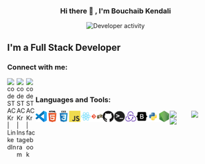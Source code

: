
<div align="center">
  
<span style="display:block;text-align:center">




### Hi there 👋 , I'm Bouchaib Kendali

</span>

<span style="display:block;text-align:center">![Developer activity](https://user-images.githubusercontent.com/42722816/90060765-7febc200-dce5-11ea-938b-75d2a7816ca3.gif)</span>


</div>

## I'm a Full Stack Developer
  

### Connect with me:

[<img align="left" alt="codeSTACKr | LinkedIn" width="22px" src="https://cdn.jsdelivr.net/npm/simple-icons@v3/icons/linkedin.svg" />](https://www.linkedin.com/in/bouchaib-kendali-4b2027218/)

[<img align="left" alt="codeSTACKr | Instagram" width="22px" src="https://cdn.jsdelivr.net/npm/simple-icons@v3/icons/instagram.svg" />]()

[<img align="left" alt="codeSTACKr | facebook" width="22px"  src="https://cdn.jsdelivr.net/npm/simple-icons@v3/icons/facebook.svg"/> ]()

<br />

### Languages and Tools:

<img align="left" alt="Visual Studio Code" width="26px" src="https://raw.githubusercontent.com/github/explore/80688e429a7d4ef2fca1e82350fe8e3517d3494d/topics/visual-studio-code/visual-studio-code.png" />
<img align="left" alt="HTML5" width="26px" src="https://raw.githubusercontent.com/github/explore/80688e429a7d4ef2fca1e82350fe8e3517d3494d/topics/html/html.png" />
<img align="left" alt="CSS3" width="26px" src="https://raw.githubusercontent.com/github/explore/80688e429a7d4ef2fca1e82350fe8e3517d3494d/topics/css/css.png" />
<img align="left" alt="JavaScript" width="26px" src="https://raw.githubusercontent.com/github/explore/80688e429a7d4ef2fca1e82350fe8e3517d3494d/topics/javascript/javascript.png" />
<img align="left" alt="React" width="26px" src="https://raw.githubusercontent.com/github/explore/80688e429a7d4ef2fca1e82350fe8e3517d3494d/topics/react/react.png" />
<img align="left" alt="Git" width="26px" src="https://raw.githubusercontent.com/github/explore/80688e429a7d4ef2fca1e82350fe8e3517d3494d/topics/git/git.png" />
<img align="left" alt="GitHub" width="26px" src="https://raw.githubusercontent.com/github/explore/78df643247d429f6cc873026c0622819ad797942/topics/github/github.png" />
<img align="left" alt="HTML5" width="26px" src="https://raw.githubusercontent.com/github/explore/80688e429a7d4ef2fca1e82350fe8e3517d3494d/topics/terminal/terminal.png" />
<img align="left" width="26px" src="https://raw.githubusercontent.com/github/explore/80688e429a7d4ef2fca1e82350fe8e3517d3494d/topics/redux/redux.png">
<img align="left" src="https://raw.githubusercontent.com/devicons/devicon/master/icons/bootstrap/bootstrap-plain.svg" alt="bootstrap"width="26px" />
<img align="left" width="26px" src="https://raw.githubusercontent.com/github/explore/80688e429a7d4ef2fca1e82350fe8e3517d3494d/topics/python/python.png">
<img align="left" width="26px" src="https://raw.githubusercontent.com/github/explore/80688e429a7d4ef2fca1e82350fe8e3517d3494d/topics/nodejs/nodejs.png">
<img align="left" width="50px" src="https://encrypted-tbn0.gstatic.com/images?q=tbn:ANd9GcRT2VCnBLIDzdAyjz3I8dfiRleq4A3h9fkH3UEMjhnv&s">
<img align="left" width="50px" src="https://upload.wikimedia.org/wikipedia/commons/thumb/3/36/Logo.min.svg/2560px-Logo.min.svg.png">
<img align="left" width="50px" src="https://quolum.com/blog/wp-content/uploads/2023/01/coverimage.png">



